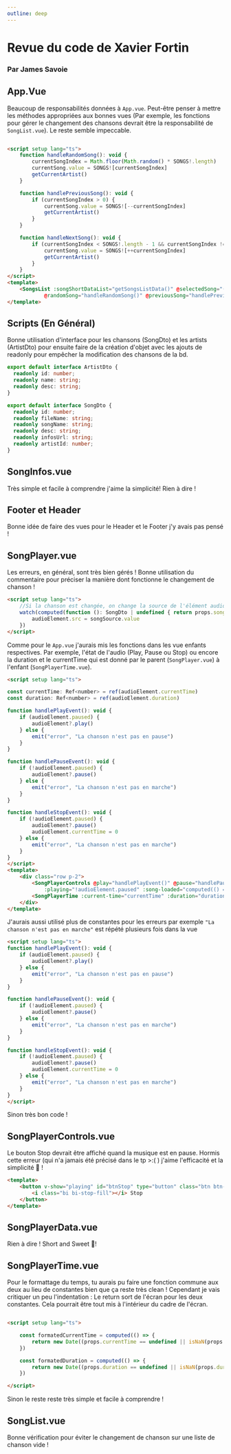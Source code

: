 ```yaml
---
outline: deep
---
```

# Revue du code de Xavier Fortin

### Par James Savoie

## App.Vue

Beaucoup de responsabilités données à `App.vue`. Peut-être penser à mettre les méthodes appropriées aux bonnes vues (Par exemple, les fonctions pour gérer le changement des chansons devrait être la responsabilité de `SongList.vue`). Le reste semble impeccable.

```md

<script setup lang="ts">
    function handleRandomSong(): void {
        currentSongIndex = Math.floor(Math.random() * SONGS!.length)
        currentSong.value = SONGS![currentSongIndex]
        getCurrentArtist()
    }

    function handlePreviousSong(): void {
        if (currentSongIndex > 0) {
            currentSong.value = SONGS![--currentSongIndex]
            getCurrentArtist()
        }
    }

    function handleNextSong(): void {
        if (currentSongIndex < SONGS!.length - 1 && currentSongIndex != -1) {
            currentSong.value = SONGS![++currentSongIndex]
            getCurrentArtist()
        }
    }
</script>
<template>
    <SongsList :songShortDataList="getSongsListData()" @selectedSong="(id) => handleSongSelection(id)"
            @randomSong="handleRandomSong()" @previousSong="handlePreviousSong()" @nextSong="handleNextSong()" />
</template>
```

## Scripts (En Général)

Bonne utilisation d'interface pour les chansons (SongDto) et les artists (ArtistDto) pour ensuite faire de la création d'objet avec les ajouts de readonly pour empêcher la modification des chansons de la bd.

```typescript
export default interface ArtistDto {
  readonly id: number;
  readonly name: string;
  readonly desc: string;
}

export default interface SongDto {
  readonly id: number;
  readonly fileName: string;
  readonly songName: string;
  readonly desc: string;
  readonly infosUrl: string;
  readonly artistId: number;
}
```

## SongInfos.vue

Très simple et facile à comprendre j'aime la simplicité! Rien à dire !

## Footer et Header

Bonne idée de faire des vues pour le Header et le Footer j'y avais pas pensé !

## SongPlayer.vue

Les erreurs, en général, sont très bien gérés ! Bonne utilisation du commentaire pour préciser la manière dont fonctionne le changement de chanson !

```md
<script setup lang="ts">
    //Si la chanson est changée, on change la source de l'élément audio
    watch(computed(function (): SongDto | undefined { return props.songData }), function (): void {
        audioElement.src = songSource.value
    })
</script>
```

Comme pour le `App.vue` j'aurais mis les fonctions dans les vue enfants respectives. Par exemple, l'état de l'audio (Play, Pause ou Stop) ou encore la duration et le currentTime qui est donné par le parent (`SongPlayer.vue`) à l'enfant (`SongPlayerTime.vue`).

```md
<script setup lang="ts">

const currentTime: Ref<number> = ref(audioElement.currentTime)
const duration: Ref<number> = ref(audioElement.duration)

function handlePlayEvent(): void {
    if (audioElement.paused) {
        audioElement?.play()
    } else {
        emit("error", "La chanson n'est pas en pause")
    }
}

function handlePauseEvent(): void {
    if (!audioElement.paused) {
        audioElement?.pause()
    } else {
        emit("error", "La chanson n'est pas en marche")
    }
}

function handleStopEvent(): void {
    if (!audioElement.paused) {
        audioElement?.pause()
        audioElement.currentTime = 0
    } else {
        emit("error", "La chanson n'est pas en marche")
    }
}
</script>
<template>
    <div class="row p-2">
        <SongPlayerControls @play="handlePlayEvent()" @pause="handlePauseEvent()" @stop="handleStopEvent()"
            :playing="!audioElement.paused" :song-loaded="computed(() => songData !== undefined).value" />
        <SongPlayerTime :current-time="currentTime" :duration="duration" />
    </div>
</template>
```

J'aurais aussi utilisé plus de constantes pour les erreurs par exemple `"La chanson n'est pas en marche"` est répété plusieurs fois dans la vue

```md
<script setup lang="ts">
function handlePlayEvent(): void {
    if (audioElement.paused) {
        audioElement?.play()
    } else {
        emit("error", "La chanson n'est pas en pause")
    }
}

function handlePauseEvent(): void {
    if (!audioElement.paused) {
        audioElement?.pause()
    } else {
        emit("error", "La chanson n'est pas en marche")
    }
}

function handleStopEvent(): void {
    if (!audioElement.paused) {
        audioElement?.pause()
        audioElement.currentTime = 0
    } else {
        emit("error", "La chanson n'est pas en marche")
    }
}
</script>
```

Sinon très bon code !

## SongPlayerControls.vue

Le bouton Stop devrait être affiché quand la musique est en pause. Hormis cette erreur (qui n'a jamais été précisé dans le tp >:( ) j'aime l'efficacité et la simplicité 🎉️ !

```md
<template>
    <button v-show="playing" id="btnStop" type="button" class="btn btn-primary" @click="emit('stop')">
        <i class="bi bi-stop-fill"></i> Stop
    </button>
</template>
```

## SongPlayerData.vue

Rien à dire ! Short and Sweet 🏮!

## SongPlayerTime.vue

Pour le formattage du temps, tu aurais pu faire une fonction commune aux deux au lieu de constantes bien que ça reste très clean !
Cependant je vais critiquer un peu l'indentation : Le return sort de l'écran pour les deux constantes. Cela pourrait être tout mis
à l'intérieur du cadre de l'écran.

```md

<script setup lang="ts">

    const formatedCurrentTime = computed(() => {
        return new Date((props.currentTime == undefined || isNaN(props.currentTime) ? 0 : props.currentTime) * 1000).toISOString().slice(14, 19)
    })

    const formatedDuration = computed(() => {
        return new Date((props.duration == undefined || isNaN(props.duration) ? 0 : props.duration) * 1000).toISOString().slice(14, 19)
    })

</script>

```

Sinon le reste reste très simple et facile à comprendre !

## SongList.vue

Bonne vérification pour éviter le changement de chanson sur une liste de chanson vide !
